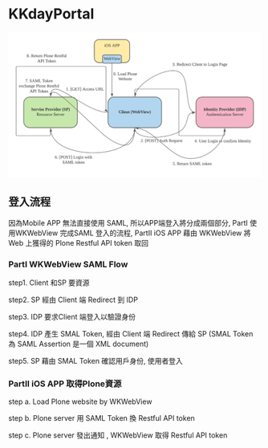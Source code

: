 # KKdayPortal

![image](https://github.com/weitsungchengkkday/KKdayPortal/blob/master/Plone_SAML_Flow.png)

## 登入流程

因為Mobile APP 無法直接使用 SAML, 所以APP端登入將分成兩個部分, PartI 使用WKWebView 完成SAML 登入的流程, PartII iOS APP 藉由 WKWebView 將 Web 上獲得的 Plone Restful API token 取回

### PartI WKWebView SAML Flow

step1. Client 和SP 要資源

step2. SP 經由 Client 端 Redirect 到 IDP

step3. IDP 要求Client 端登入以驗證身份

step4. IDP 產生 SMAL Token, 經由 Client 端 Redirect 傳給 SP
(SMAL Token 為 SAML Assertion 是一個 XML document)

step5. SP 藉由 SMAL Token 確認用戶身份, 使用者登入

### PartII iOS APP 取得Plone資源

step a. Load Plone website by WKWebView

step b. Plone server 用 SAML Token 換  Restful API token

step c. Plone server 發出通知 , WKWebView 取得 Restful API token

